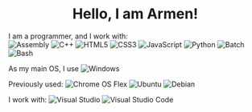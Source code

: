 <h1 align="center">Hello, I am Armen!</h1>

I am a programmer, and I work with:  
![Assembly](https://img.shields.io/badge/Assembly-%2300599C.svg?style=for-the-badge&logo=assembly) ![C++](https://img.shields.io/badge/C++-%2300599C.svg?style=for-the-badge&logo=c%2B%2B&logoColor=white) ![HTML5](https://img.shields.io/badge/html5-%23E34F26.svg?style=for-the-badge&logo=html5&logoColor=white) ![CSS3](https://img.shields.io/badge/css3-%231572B6.svg?style=for-the-badge&logo=css3&logoColor=white) ![JavaScript](https://img.shields.io/badge/javascript-%23323330.svg?style=for-the-badge&logo=javascript&logoColor=%23F7DF1E) ![Python](https://img.shields.io/badge/python-3670A0?style=for-the-badge&logo=python&logoColor=ffdd54) ![Batch](https://img.shields.io/badge/Batch-%230079d5.svg?style=for-the-badge&logo=windows) ![Bash](https://img.shields.io/badge/bash_script-%23121011.svg?style=for-the-badge&logo=gnu-bash&logoColor=white)  

As my main OS, I use ![Windows](https://img.shields.io/badge/Windows-0078D6?style=for-the-badge&logo=windows&logoColor=white)  

Previously used: ![Chrome OS Flex](https://img.shields.io/badge/Chrome%20OS-3d89fc?style=for-the-badge&logo=google-chrome&logoColor=white) ![Ubuntu](https://img.shields.io/badge/Ubuntu-E95420?style=for-the-badge&logo=ubuntu&logoColor=white) ![Debian](https://img.shields.io/badge/Debian-D70A53?style=for-the-badge&logo=debian&logoColor=white)  

I work with: ![Visual Studio](https://img.shields.io/badge/Visual%20Studio-5C2D91.svg?style=for-the-badge&logo=visual-studio&logoColor=white) ![Visual Studio Code](https://img.shields.io/badge/Visual%20Studio%20Code-0078d7.svg?style=for-the-badge&logo=visual-studio-code&logoColor=white)
